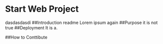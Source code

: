 # Start Web Project
dasdasdasdí
##Introduction
readme
Lorem ipsum again
##Purpose
it is not true
##Deployment
It is a.

##How to Conttibute
